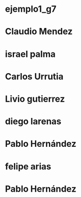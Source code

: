 # ejemplo1_g7
# Claudio Mendez
# israel palma
# Carlos Urrutia
# Livio gutierrez
# diego larenas


# Pablo Hernández


# felipe arias

# Pablo Hernández

